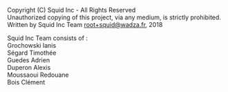 Copyright (C) Squid Inc - All Rights Reserved  
Unauthorized copying of this project, via any medium, is strictly prohibited.  
Written by Squid Inc Team <root+squid@wadza.fr>, 2018  

Squid Inc Team consists of :  
    Grochowski Ianis  
    Ségard Timothée  
    Guedes Adrien  
    Duperon Alexis  
    Moussaoui Redouane  
    Bois Clément  
